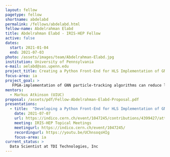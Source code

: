```yaml
---
layout: fellow
pagetype: fellow
shortname: abdelabd
permalink: /fellows/abdelabd.html
fellow-name: Abdelrahman Elabd
title: Abdelrahman Elabd - IRIS-HEP Fellow
active: false
dates:
  start: 2021-01-04
  end: 2021-07-03
photo: /assets/images/team/Abdelrahman-Elabd.jpg
institution: University of Pennsylvania
e-mail: aelabd@sas.upenn.edu
project_title: Creating a Python Front-End for HLS Implementation of GNNs on FPGA
focus-area: ia
project_goal: >
   FPGA-implementation of GNN particle-tracking algorithms can reduce latency to the speeds necessary for tracking at the LHC, but the catch is that FPGA/HLS design is time and effort intensive. This hinders the speed with which we can implement and test new GNN structures and training paradigms. This project proposes to develop a Python front-end which converts trained pytorch.geometric GNN models into identical HLS representations, and to integrate this functionality into the hls4ml toolkit. This functionality will allow us to keep up with new developments in GNNs such as quantization-aware training, which may further reduce latency and resource usage while providing less lossiness than post-training quantization.
mentors:
  - Markus Atkinson (UIUC)
proposal: /assets/pdf/Fellow-Abdelrahman-Elabd-Proposal.pdf
presentations:
  - title:  "Developing a Python Front-End for HLS Implementation of GNNs on FPGA and Studies of Quantization-aware Training"
    date: 2021-07-07
    url: https://indico.cern.ch/event/1047245/contributions/4399427/attachments/2278054/3870233/PyTorch%20Geometric%20to%20HLS.pdf
    meeting: IRIS-HEP Topical Meetings
    meetingurl: https://indico.cern.ch/event/1047245/
    recordingurl: https://youtu.be/UChnsoqsHIg
    focus-area: ia
current_status: >
  Data Scientist at TDI Technologies, Inc
---
```

